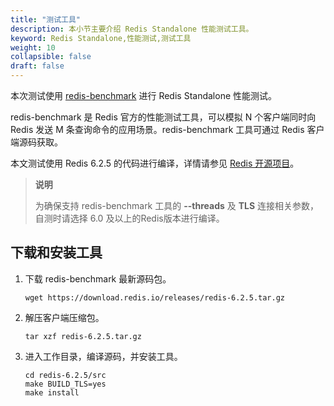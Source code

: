 ```yaml
---
title: "测试工具"
description: 本小节主要介绍 Redis Standalone 性能测试工具。 
keyword: Redis Standalone,性能测试,测试工具
weight: 10
collapsible: false
draft: false
---
```


本次测试使用 [redis-benchmark](https://redis.io/topics/benchmarks?spm=a2c4g.11186623.2.2.7e26e6b7WH9gPU) 进行 Redis Standalone 性能测试。

redis-benchmark 是 Redis 官方的性能测试工具，可以模拟 N 个客户端同时向 Redis 发送 M 条查询命令的应用场景。redis-benchmark 工具可通过 Redis 客户端源码获取。

本文测试使用 Redis 6.2.5 的代码进行编译，详情请参见 [Redis 开源项目](https://github.com/redis/redis/releases/)。

>**说明**
>
>为确保支持 redis-benchmark 工具的 **--threads** 及 **TLS** 连接相关参数，自测时请选择 6.0 及以上的Redis版本进行编译。

## 下载和安装工具

1. 下载 redis-benchmark 最新源码包。

   ```shell
   wget https://download.redis.io/releases/redis-6.2.5.tar.gz
   ```

2. 解压客户端压缩包。

   ```shell
   tar xzf redis-6.2.5.tar.gz
   ```

3. 进入工作目录，编译源码，并安装工具。

   ```shell
   cd redis-6.2.5/src
   make BUILD_TLS=yes
   make install
   ```
